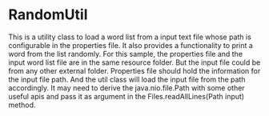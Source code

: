 # RandomUtil
This is a utility class to load a word list from a input text file whose path is configurable in the properties file. It also provides a functionality to print a word from the list randomly.
For this sample, the properties file and the input word list file are in the same resource folder. But the input file could be from any other external folder. Properties file should hold the information for the input file path. And the util class will load the input file from the path accordingly. It may need to derive the java.nio.file.Path with some other useful apis and pass it as argument in the Files.readAllLines(Path input) method.  
